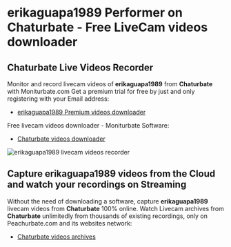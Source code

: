 # erikaguapa1989 Performer on Chaturbate - Free LiveCam videos downloader

## Chaturbate Live Videos Recorder

Monitor and record livecam videos of **erikaguapa1989** from **Chaturbate** with Moniturbate.com
Get a premium trial for free by just and only registering with your Email address:
* [erikaguapa1989 Premium videos downloader](https://moniturbate.com/request-demo-licence-key.html)

Free livecam videos downloader - Moniturbate Software:
* [Chaturbate videos downloader](https://moniturbate.com/moniturbate-download-software.html)

![erikaguapa1989 livecam videos recorder](https://peachurnet.com/templates/moniturbate-software.png)


## Capture erikaguapa1989 videos from the Cloud and watch your recordings on Streaming

Without the need of downloading a software, capture **erikaguapa1989** livecam videos from **Chaturbate** 100% online.
Watch Livecam archives from **Chaturbate** unlimitedly from thousands of existing recordings, only on Peachurbate.com and its websites network:
* [Chaturbate videos archives](https://peachurnet.com/)
